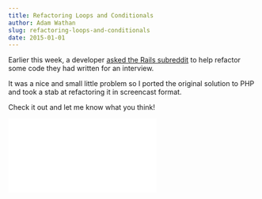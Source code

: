 ```yaml
---
title: Refactoring Loops and Conditionals
author: Adam Wathan
slug: refactoring-loops-and-conditionals
date: 2015-01-01
---
```


Earlier this week, a developer [asked the Rails subreddit](http://www.reddit.com/r/rails/comments/2qq1co/interview_question_need_to_make_it_more_rubyesque/) to help refactor some code they had written for an interview.

It was a nice and small little problem so I ported the original solution to PHP and took a stab at refactoring it in screencast format.

Check it out and let me know what you think!

<div class="talk-video">
    <iframe src="//player.vimeo.com/video/115719437" frameborder="0" webkitallowfullscreen mozallowfullscreen allowfullscreen></iframe>
</div>
